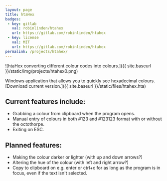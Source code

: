 ```yaml
---
layout: page
title: htaHex
badges:
 - key: gitlab
   val: robinlinden/htahex
   url: https://gitlab.com/robinlinden/htahex
 - key: license
   val: MIT
   url: https://gitlab.com/robinlinden/htahex
permalink: /projects/htahex/
---
```


![htaHex converting different colour codes into colours.]({{ site.baseurl }}/static/img/projects/htahex0.png)

Windows application that allows you to quickly see hexadecimal colours. [Download current version.]({{ site.baseurl }}/static/files/htahex.hta)

## Current features include:

* Grabbing a colour from clipboard when the program opens.
* Manual entry of colours in both #123 and #123123 format with or without the octothorpe.
* Exiting on ESC.

## Planned features:

* Making the colour darker or lighter (with up and down arrows?)
* Altering the hue of the colour (with left and right arrow?)
* Copy to clipboard on e.g. enter or ctrl+c for as long as the program is in focus, even if the text isn't selected.
